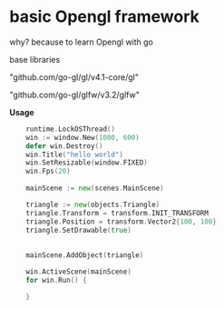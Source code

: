 # basic Opengl framework

why? because to learn Opengl with go

base libraries

"github.com/go-gl/gl/v4.1-core/gl"

"github.com/go-gl/glfw/v3.2/glfw"

**Usage**


```go
    runtime.LockOSThread()
	win := window.New(1000, 600)
	defer win.Destroy()
	win.Title("hello world")
	win.SetResizable(window.FIXED)
	win.Fps(20)
	
	mainScene := new(scenes.MainScene)

    triangle := new(objects.Triangle)
	triangle.Transform = transform.INIT_TRANSFORM
	triangle.Position = transform.Vector2{100, 100}
	triangle.SetDrawable(true)
	
	
	mainScene.AddObject(triangle)

	win.ActiveScene(mainScene)
	for win.Run() {

	}
```
